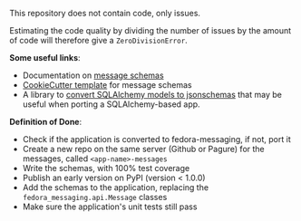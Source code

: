 This repository does not contain code, only issues.

Estimating the code quality by dividing the number of issues by the amount of
code will therefore give a `ZeroDivisionError`.


**Some useful links**:
- Documentation on [message schemas](https://fedora-messaging.readthedocs.io/en/stable/messages.html)
- [CookieCutter template](https://github.com/fedora-infra/cookiecutter-message-schemas) for message schemas
- A library to [convert SQLAlchemy models to jsonschemas](https://pypi.org/project/alchemyjsonschema/) that may be useful when porting a SQLAlchemy-based app.


**Definition of Done**:
- Check if the application is converted to fedora-messaging, if not, port it
- Create a new repo on the same server (Github or Pagure) for the messages, called `<app-name>-messages`
- Write the schemas, with 100% test coverage
- Publish an early version on PyPI (version < 1.0.0)
- Add the schemas to the application, replacing the `fedora_messaging.api.Message` classes
- Make sure the application's unit tests still pass
